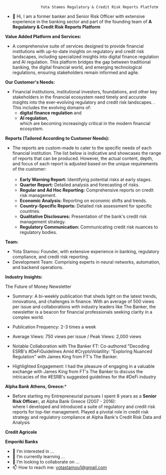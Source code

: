                     Yota Stamos Regulatory & Credit Risk Reports Platfotm

- 👋 Hi, I am a former banker and Senior Risk Officer with extensive experience in the banking sector and part of the founding team of **A Regulatory & Credit Risk Reports Platform** <br>

**Value Added Platform and Services:**
* A comprehensive suite of services designed to provide financial institutions with up-to-date insights on regulatory and credit risk landscapes, including specialized insights into digital finance regulation and AI regulation. This platform bridges the gap between traditional banking, the digital financial world, and emerging technological regulations, ensuring stakeholders remain informed and agile.<br>

**Our Customer's Needs:**
* Financial institutions, institutional investors, foundations, and other key stakeholders in the financial ecosystem need timely and accurate insights into the ever-evolving regulatory and credit risk landscapes. . This includes the evolving domains of:
  * **digital finance regulation** and
  * **AI regulation**,<br>
which are becoming increasingly critical in the modern financial ecosystem.

**Reports (Tailored According to Customer Needs):**
* The reports are custom-made to cater to the specific needs of each financial institution. The list below is indicative and showcases the range of reports that can be produced. However, the actual content, depth, and focus of each report is adjusted based on the unique requirements of the customer:<br><br>
  * **Early Warning Report:** Identifying potential risks at early stages.
  * **Quarter Report:** Detailed analysis and forecasting of risks.
  * **Regular and Ad Hoc Reporting:** Comprehensive reports on credit risk management.
  * **Economic Analysis:** Reporting on economic shifts and trends.
  * **Country-Specific Reports:** Detailed risk assessment for specific countries.
  * **Qualitative Disclosures:** Presentation of the bank's credit risk management strategy.
  * **Regulatory Communication:** Communicating credit risk nuances to regulatory bodies.

**Team:**
* Yota Stamou: Founder, with extensive experience in banking, regulatory compliance, and credit risk reporting.
* Development Team: Comprising experts in neural networks, automation, and backend operations.<br>


**Industry Insights:** <br>

The Future of Money Newsletter <br>
* Summary: A bi-weekly publication that sheds light on the latest trends, innovations, and challenges in finance. With an average of 500 views per issue and collaborations with industry leaders like The Banker, the newsletter is a beacon for financial professionals seeking clarity in a complex world.<br>

* Publication Frequency: 2-3 times a week<br>
* Average Views: 750 views per issue / Peak Views: 2,000 views <br>

* Notable Collaboration with The Banker FT: Co-authored "Decoding ESRB's #DeFiGuidelines Amid #CryptoVolatility: "Exploring Nuanced Regulation" with James King from FT's The Banker.<br>
* Highlighted Engagement: I had the pleasure of engaging in a valuable exchange with James King from FT's The Banker to discuss the intricacies of the #ESRB's suggested guidelines for the #DeFi industry

**Alpha Bank Athens, Greece:***
* Before starting my Entrepreneurial pursues I spent 8 years as a **Senior Risk Officer:**, at Alpha Bank Greece (2007 - 2016):<br> where I developed and introduced a suite of regulatory and credit risk reports for top-tier management. Played a pivotal role in credit risk strategy and regulatory compliance at Alpha Bank's Credit Risk Data and Analysis<br>

**Credit Agricole** 

**Emporiki Banks**

- 👀 I’m interested in ...
- 🌱 I’m currently learning ...
- 💞️ I’m looking to collaborate on ...
- 📫 How to reach me: yotastamou1@gmail.com

<!---
YotaStamos/YotaStamos is a ✨ special ✨ repository because its `README.md` (this file) appears on your GitHub profile.
You can click the Preview link to take a look at your changes.
--->
